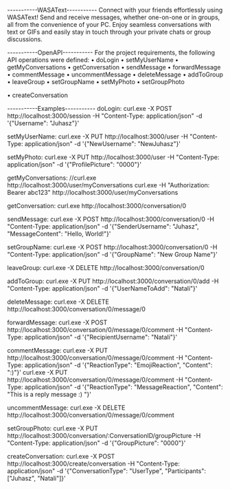 -----------WASAText-----------
Connect with your friends effortlessly using WASAText! Send and receive messages, whether one-on-one
or in groups, all from the convenience of your PC. Enjoy seamless conversations with text or GIFs and
easily stay in touch through your private chats or group discussions.

-----------OpenAPI-----------
For the project requirements, the following API operations were defined:
• doLogin
• setMyUserName
• getMyConversations
• getConversation
• sendMessage
• forwardMessage
• commentMessage
• uncommentMessage
• deleteMessage
• addToGroup
• leaveGroup
• setGroupName
• setMyPhoto
• setGroupPhoto

• createConversation

-----------Examples-----------
doLogin:
curl.exe -X POST http://localhost:3000/session -H "Content-Type: application/json" -d '{\"Username\": \"Juhasz\"}'

setMyUserName:
curl.exe -X PUT http://localhost:3000/user -H "Content-Type: application/json" -d '{\"NewUsername\": \"NewJuhasz\"}'

setMyPhoto:
curl.exe -X PUT http://localhost:3000/user -H "Content-Type: application/json" -d '{\"ProfilePicture\": \"0000\"}'

getMyConversations:
//curl.exe http://localhost:3000/user/myConversations
curl.exe -H "Authorization: Bearer abc123" http://localhost:3000/user/myConversations

getConversation:
curl.exe http://localhost:3000/conversation/0

sendMessage:
curl.exe -X POST http://localhost:3000/conversation/0 -H "Content-Type: application/json" -d '{\"SenderUsername\": \"Juhasz\", \"MessageContent\": \"Hello, World!\"}'

setGroupName:
curl.exe -X POST http://localhost:3000/conversation/0 -H "Content-Type: application/json" -d '{\"GroupName\": \"New Group Name\"}'

leaveGroup:
curl.exe -X DELETE http://localhost:3000/conversation/0

addToGroup:
curl.exe -X PUT http://localhost:3000/conversation/0/add -H "Content-Type: application/json" -d '{\"UserNameToAdd\": \"Natali\"}'

deleteMessage:
curl.exe -X DELETE http://localhost:3000/conversation/0/message/0

forwardMessage:
curl.exe -X POST http://localhost:3000/conversation/0/message/0/comment -H "Content-Type: application/json" -d '{\"RecipientUsername\": \"Natali\"}'

commentMessage:
curl.exe -X PUT http://localhost:3000/conversation/0/message/0/comment -H "Content-Type: application/json" -d '{\"ReactionType\": \"EmojiReaction\", \"Content\": \":)\"}'
curl.exe -X PUT http://localhost:3000/conversation/0/message/0/comment -H "Content-Type: application/json" -d '{\"ReactionType\": \"MessageReaction\", \"Content\": \"This is a reply message :) \"}'

uncommentMessage:
curl.exe -X DELETE http://localhost:3000/conversation/0/message/0/comment

setGroupPhoto:
curl.exe -X PUT http://localhost:3000/conversation/:ConversationID/groupPicture -H "Content-Type: application/json" -d '{\"GroupPicture\": \"0000\"}'

createConversation:
curl.exe -X POST http://localhost:3000/create/conversation -H "Content-Type: application/json" -d '{\"ConversationType\": \"UserType\", \"Participants\": [\"Juhasz\", \"Natali\"]}'


